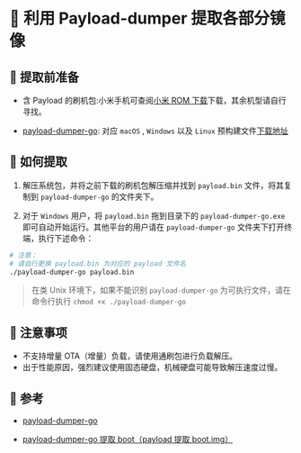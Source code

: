 #  利用 Payload-dumper 提取各部分镜像

##  提取前准备

- 含 Payload 的刷机包:小米手机可查阅[小米 ROM 下载](/Topic/Android/Xiaomi#rom-下载)下载，其余机型请自行寻找。

- [payload-dumper-go](https://github.com/ssut/payload-dumper-go): 对应 `macOS` , `Windows` 以及 `Linux` 预构建文件[下载地址](https://github.com/ssut/payload-dumper-go/releases)

## 󰱧 如何提取

1. 解压系统包，并将之前下载的刷机包解压缩并找到 `payload.bin` 文件，将其复制到 `payload-dumper-go` 的文件夹下。

2. 对于 `Windows` 用户，将 `payload.bin` 拖到目录下的 `payload-dumper-go.exe` 即可自动开始运行。其他平台的用户请在 `payload-dumper-go` 文件夹下打开终端，执行下述命令：

```bash
# 注意：
# 请自行更换 payload.bin 为对应的 payload 文件名
./payload-dumper-go payload.bin
```

> 在类 Unix 环境下，如果不能识别 `payload-dumper-go` 为可执行文件，请在命令行执行 `chmod +x ./payload-dumper-go`

##  注意事项

- 不支持增量 OTA（增量）负载，请使用通刷包进行负载解压。
- 出于性能原因，强烈建议使用固态硬盘，机械硬盘可能导致解压速度过慢。

##  参考

- [payload-dumper-go](https://github.com/ssut/payload-dumper-go)

- [payload-dumper-go 提取 boot（payload 提取 boot.img）](https://magiskcn.com/payload-dumper-go-boot)
